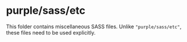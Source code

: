 # purple/sass/etc

This folder contains miscellaneous SASS files. Unlike `"purple/sass/etc"`, these files
need to be used explicitly.
